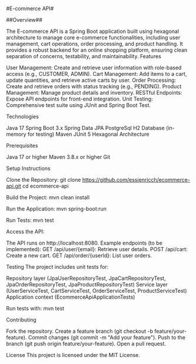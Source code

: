 #E-commerce API#  

##Overview##  

The E-commerce API is a Spring Boot application built using hexagonal architecture to manage core e-commerce functionalities, including user management, cart operations, order processing, and product handling. It provides a robust backend for an online shopping platform, ensuring clean separation of concerns, testability, and maintainability.
Features

User Management: Create and retrieve user information with role-based access (e.g., CUSTOMER, ADMIN).
Cart Management: Add items to a cart, update quantities, and retrieve active carts by user.
Order Processing: Create and retrieve orders with status tracking (e.g., PENDING).
Product Management: Manage product details and inventory.
RESTful Endpoints: Expose API endpoints for front-end integration.
Unit Testing: Comprehensive test suite using JUnit and Spring Boot Test.

Technologies

Java 17
Spring Boot 3.x
Spring Data JPA
PostgreSql
H2 Database (in-memory for testing)
Maven
JUnit 5
Hexagonal Architecture

Prerequisites

Java 17 or higher
Maven 3.8.x or higher
Git

Setup Instructions

Clone the Repository:
git clone https://github.com/essienricch/ecommerce-api.git
cd ecommerce-api


Build the Project:
mvn clean install


Run the Application:
mvn spring-boot:run


Run Tests:
mvn test


Access the API:

The API runs on http://localhost:8080.
Example endpoints (to be implemented):
GET /api/user/{email}: Retrieve user details.
POST /api/cart: Create a new cart.
GET /api/order/{userId}: List user orders.



Testing
The project includes unit tests for:

Repository layer (JpaUserRepositoryTest, JpaCartRepositoryTest, JpaOrderRepositoryTest, JpaProductRepositoryTest)
Service layer (UserServiceTest, CartServiceTest, OrderServiceTest, ProductServiceTest)
Application context (EcommerceApiApplicationTests)

Run tests with:
mvn test

Contributing

Fork the repository.
Create a feature branch (git checkout -b feature/your-feature).
Commit changes (git commit -m "Add your feature").
Push to the branch (git push origin feature/your-feature).
Open a pull request.

License
This project is licensed under the MIT License.
